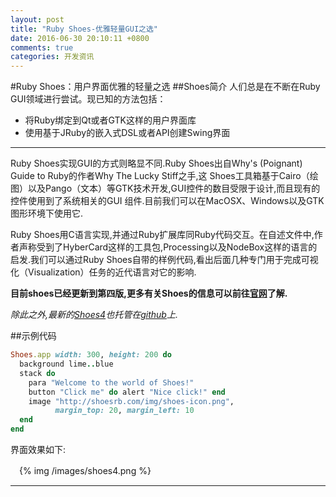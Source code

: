 ```yaml
---
layout: post
title: "Ruby Shoes-优雅轻量GUI之选"
date: 2016-06-30 20:10:11 +0800
comments: true
categories: 开发资讯
---
```

#Ruby Shoes：用户界面优雅的轻量之选
##Shoes简介
人们总是在不断在Ruby GUI领域进行尝试。现已知的方法包括：

- 将Ruby绑定到Qt或者GTK这样的用户界面库
- 使用基于JRuby的嵌入式DSL或者API创建Swing界面

--- 

Ruby Shoes实现GUI的方式则略显不同.Ruby Shoes出自Why's (Poignant) Guide to Ruby的作者Why The Lucky Stiff之手,这 Shoes工具箱基于Cairo（绘图）以及Pango（文本）等GTK技术开发,GUI控件的数目受限于设计,而且现有的控件使用到了系统相关的GUI 组件.目前我们可以在MacOSX、Windows以及GTK图形环境下使用它. 

Ruby Shoes用C语言实现,并通过Ruby扩展库同Ruby代码交互。在自述文件中,作者声称受到了HyberCard这样的工具包,Processing以及NodeBox这样的语言的启发.我们可以通过Ruby Shoes自带的样例代码,看出后面几种专门用于完成可视化（Visualization）任务的近代语言对它的影响.

**目前shoes已经更新到第四版,更多有关Shoes的信息可以前往[官网](http://shoesrb.com/)了解.**

*除此之外,最新的[Shoes4](https://github.com/shoes/shoes4)也托管在[github](https://github.com)上.*

##示例代码
```ruby
Shoes.app width: 300, height: 200 do
  background lime..blue
  stack do
    para "Welcome to the world of Shoes!"
    button "Click me" do alert "Nice click!" end
    image "http://shoesrb.com/img/shoes-icon.png",
          margin_top: 20, margin_left: 10
  end
end
```
界面效果如下:

　{% img /images/shoes4.png %}

---
